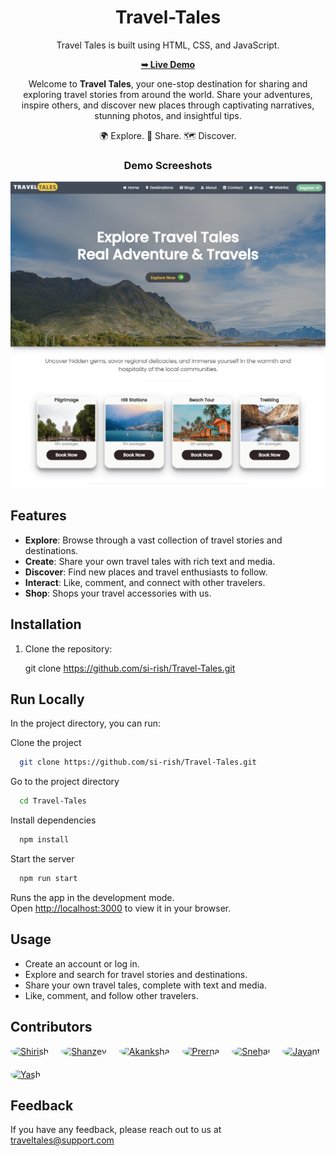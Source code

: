 <div align="center" >

 # Travel-Tales 

  Travel Tales is  built using HTML, CSS, and JavaScript.

  <a href="https://codewithsadee.github.io/tourly/"><strong>➥ Live Demo</strong></a>

Welcome to **Travel Tales**, your one-stop destination for sharing and exploring travel stories from around the world. Share your adventures, inspire others, and discover new places through captivating narratives, stunning photos, and insightful tips.

🌍 Explore. 📸 Share. 🗺️ Discover.
<br>

### Demo Screeshots
</div>

![Travel Tales Desktop Demo](readme-img.png "Desktop Demo")


## Features

- **Explore**: Browse through a vast collection of travel stories and destinations.
- **Create**: Share your own travel tales with rich text and media.
- **Discover**: Find new places and travel enthusiasts to follow.
- **Interact**: Like, comment, and connect with other travelers.
- **Shop**: Shops your travel accessories with us.

## Installation

1. Clone the repository:
  
   git clone https://github.com/si-rish/Travel-Tales.git


## Run Locally
In the project directory, you can run:

Clone the project

```bash
  git clone https://github.com/si-rish/Travel-Tales.git
```

Go to the project directory

```bash
  cd Travel-Tales
```

Install dependencies

```bash
  npm install
```

Start the server

```bash
  npm run start
```



Runs the app in the development mode.\
Open [http://localhost:3000](http://localhost:3000) to view it in your browser.


## Usage

- Create an account or log in.
- Explore and search for travel stories and destinations.
- Share your own travel tales, complete with text and media.
- Like, comment, and follow other travelers.


## Contributors

<div style="display: flex; flex-wrap: wrap; gap: 20px;">
  <a href="https://github.com/si-rish">
    <img src="https://github.com/si-rish.png" alt="Shirish" style="border-radius: 50%; width: 100px; height: 100px;">
  </a>
  <a href="https://github.com/Shanzey22">
    <img src="https://github.com/Shanzey22.png" alt="Shanzey" style="border-radius: 50%; width: 100px; height: 100px;">
  </a>
  <a href="https://github.com/PawarAkankshaDattatraya">
    <img src="https://github.com/PawarAkankshaDattatraya.png" alt="Akanksha" style="border-radius: 50%; width: 100px; height: 100px;">
  </a>
  
  <a href="https://github.com/prerna-barde26">
    <img src="https://github.com/prerna-barde26.png" alt="Prerna" style="border-radius: 50%; width: 100px; height: 100px;">
  </a>
  
  <a href="https://github.com/snehal0741">
    <img src="https://github.com/snehal0741.png" alt="Snehal" style="border-radius: 50%; width: 100px; height: 100px;">
  </a>
  
  <a href="https://github.com/JayantSarve26">
    <img src="https://github.com/JayantSarve26.png" alt="Jayant" style="border-radius: 50%; width: 100px; height: 100px;">
  </a>
  
  <a href="https://github.com/yashc2003">
    <img src="https://github.com/yashc2003.png" alt="Yash" style="border-radius: 50%; width: 100px; height: 100px;">
  </a>
  
</div>


## Feedback

If you have any feedback, please reach out to us at traveltales@support.com


